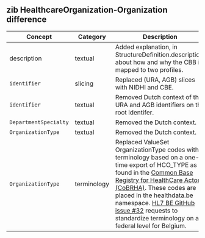 ## zib HealthcareOrganization-Organization difference

| Concept         | Category          | Description                             | 
|-----------------|-------------------|-----------------------------------------|
| description | textual | Added explanation, in StructureDefinition.description, about how and why the CBB is mapped to two profiles. |
|`identifier` | slicing | Replaced (URA, AGB) slices with NIDHI and CBE. |
|`identifier` | textual | Removed Dutch context of the URA and AGB identifiers on the root identifer. |
|`DepartmentSpecialty` | textual | Removed the Dutch context. |
|`OrganizationType` | textual | Removed the Dutch context. | 
|`OrganizationType` | terminology| Replaced ValueSet OrganizationType codes with terminology based on a one-time export of HCO_TYPE as found in the [Common Base Registry for HealthCare Actor (CoBRHA)](https://www.ehealth.fgov.be/ehealthplatform/nl/service-cobrha-common-base-registry-for-healthcare-actor). These codes are placed in the healthdata.be namespace. [HL7 BE GitHub issue #32](https://github.com/hl7-be/core/issues/32) requests to standardize terminology on a federal level for Belgium. | 